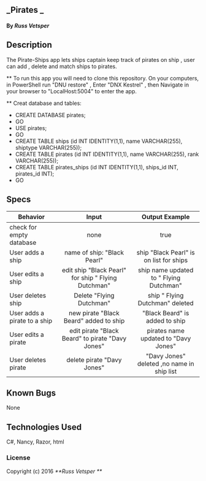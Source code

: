 ## _Pirates _
#### By _**Russ Vetsper**_




## Description

The Pirate-Ships app lets ships captain keep track of pirates on ship , user can add , delete and match ships to pirates.

** To run this app you will need to clone this repository. On your computers, in PowerShell run "DNU restore" , Enter "DNX Kestrel" , then  Navigate in your browser to "LocalHost:5004" to enter the app.

** Creat database and tables:
* CREATE DATABASE pirates;
* GO
* USE pirates;
* GO
* CREATE TABLE ships (id INT IDENTITY(1,1), name VARCHAR(255), shiptype VARCHAR(255));
* CREATE TABLE pirates (id INT IDENTITY(1,1), name VARCHAR(255), rank VARCHAR(255));
* CREATE TABLE pirates_ships (id INT IDENTITY(1,1), ships_id INT, pirates_id INT);
* GO

## Specs

| Behavior     | Input  |Output Example  |
| ------------- |:-----:|:----------: |
| check for empty database | none | true |
| User adds a ship| name of ship: "Black Pearl" |ship "Black Pearl" is on list for ships  |
| User edits a ship | edit ship "Black Pearl" for ship " Flying Dutchman" | ship name updated to " Flying Dutchman"|
| User deletes ship | Delete "Flying Dutchman"  | ship " Flying Dutchman" deleted |
| User adds a pirate to a ship | new pirate "Black Beard" added to ship | "Black Beard" is added to ship  |
| User edits a pirate | edit pirate "Black Beard" to pirate "Davy Jones" |pirates name updated to "Davy Jones"
|User deletes pirate| delete pirate "Davy Jones"| "Davy Jones" deleted ,no name in ship list|



## Known Bugs


None

## Technologies Used
 C#, Nancy, Razor, html

### License
Copyright (c) 2016 _**Russ Vetsper **_
